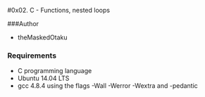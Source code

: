 #0x02. C - Functions, nested loops

###Author

* theMaskedOtaku

### Requirements

* C programming language
* Ubuntu 14.04 LTS
* gcc 4.8.4 using the flags -Wall -Werror -Wextra and -pedantic

